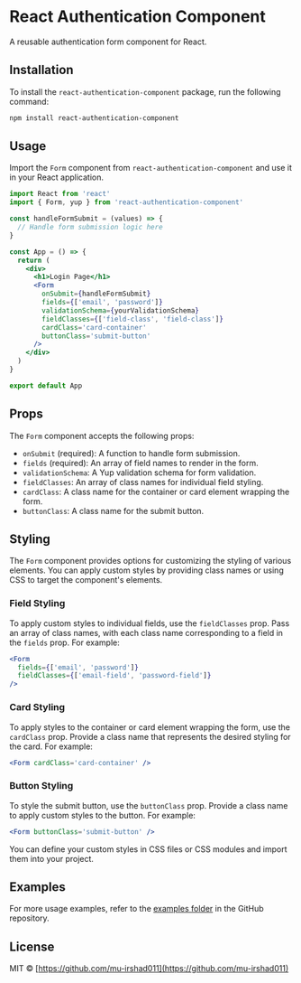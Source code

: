 # React Authentication Component

A reusable authentication form component for React.

## Installation

To install the `react-authentication-component` package, run the following command:

```bash
npm install react-authentication-component
```

## Usage

Import the `Form` component from `react-authentication-component` and use it in your React application.

```jsx
import React from 'react'
import { Form, yup } from 'react-authentication-component'

const handleFormSubmit = (values) => {
  // Handle form submission logic here
}

const App = () => {
  return (
    <div>
      <h1>Login Page</h1>
      <Form
        onSubmit={handleFormSubmit}
        fields={['email', 'password']}
        validationSchema={yourValidationSchema}
        fieldClasses={['field-class', 'field-class']}
        cardClass='card-container'
        buttonClass='submit-button'
      />
    </div>
  )
}

export default App
```

## Props

The `Form` component accepts the following props:

- `onSubmit` (required): A function to handle form submission.
- `fields` (required): An array of field names to render in the form.
- `validationSchema`: A Yup validation schema for form validation.
- `fieldClasses`: An array of class names for individual field styling.
- `cardClass`: A class name for the container or card element wrapping the form.
- `buttonClass`: A class name for the submit button.

## Styling

The `Form` component provides options for customizing the styling of various elements. You can apply custom styles by providing class names or using CSS to target the component's elements.

### Field Styling

To apply custom styles to individual fields, use the `fieldClasses` prop. Pass an array of class names, with each class name corresponding to a field in the `fields` prop. For example:

```jsx
<Form
  fields={['email', 'password']}
  fieldClasses={['email-field', 'password-field']}
/>
```

### Card Styling

To apply styles to the container or card element wrapping the form, use the `cardClass` prop. Provide a class name that represents the desired styling for the card. For example:

```jsx
<Form cardClass='card-container' />
```

### Button Styling

To style the submit button, use the `buttonClass` prop. Provide a class name to apply custom styles to the button. For example:

```jsx
<Form buttonClass='submit-button' />
```

You can define your custom styles in CSS files or CSS modules and import them into your project.

## Examples

For more usage examples, refer to the [examples folder](https://github.com/mu-irshad011/react-authentication-components/tree/main/example) in the GitHub repository.

## License

MIT © [https://github.com/mu-irshad011](https://github.com/mu-irshad011)
